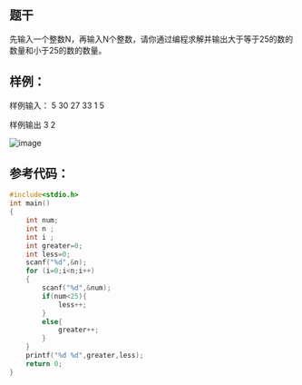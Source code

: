 ## 题干
先输入一个整数N，再输入N个整数，请你通过编程求解并输出大于等于25的数的数量和小于25的数的数量。

## 样例：
样例输入：
5
30 27 33 1 5

样例输出
3 2

![image](https://user-images.githubusercontent.com/88318878/136200649-dbf507a7-3a2b-4576-9cae-1f23a7fc0a28.png)

## 参考代码：
```c
#include<stdio.h>
int main()
{
	int num;
	int n ;
	int i ;
	int greater=0;
	int less=0;
	scanf("%d",&n);
	for (i=0;i<n;i++)
	{
		scanf("%d",&num);
		if(num<25){
			less++;
		}
		else{
			greater++;
		}
	}
	printf("%d %d",greater,less);
	return 0;
}
```
